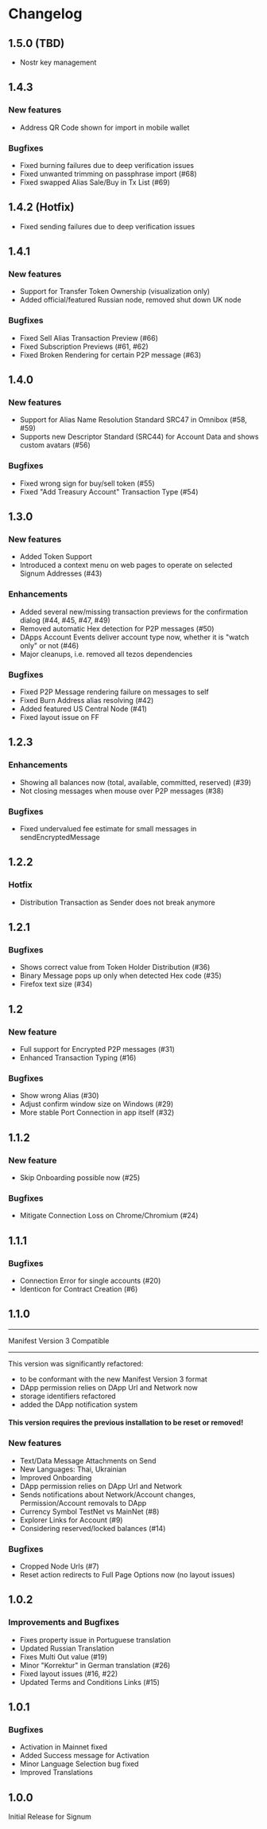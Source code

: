 # Changelog

## 1.5.0 (TBD)

- Nostr key management

## 1.4.3

### New features

- Address QR Code shown for import in mobile wallet

### Bugfixes

- Fixed burning failures due to deep verification issues
- Fixed unwanted trimming on passphrase import (#68)
- Fixed swapped Alias Sale/Buy in Tx List (#69)

## 1.4.2 (Hotfix)

- Fixed sending failures due to deep verification issues

## 1.4.1

### New features

- Support for Transfer Token Ownership (visualization only)
- Added official/featured Russian node, removed shut down UK node

### Bugfixes

- Fixed Sell Alias Transaction Preview (#66)
- Fixed Subscription Previews (#61, #62)
- Fixed Broken Rendering for certain P2P message (#63)

## 1.4.0

### New features

- Support for Alias Name Resolution Standard SRC47 in Omnibox (#58, #59)
- Supports new Descriptor Standard (SRC44) for Account Data and shows custom avatars (#56)

### Bugfixes

- Fixed wrong sign for buy/sell token (#55)
- Fixed "Add Treasury Account" Transaction Type (#54)

## 1.3.0

### New features

- Added Token Support
- Introduced a context menu on web pages to operate on selected Signum Addresses (#43)

### Enhancements

- Added several new/missing transaction previews for the confirmation dialog (#44, #45, #47, #49)
- Removed automatic Hex detection for P2P messages (#50)
- DApps Account Events deliver account type now, whether it is "watch only" or not (#46)
- Major cleanups, i.e. removed all tezos dependencies

### Bugfixes

- Fixed P2P Message rendering failure on messages to self
- Fixed Burn Address alias resolving (#42)
- Added featured US Central Node (#41)
- Fixed layout issue on FF

## 1.2.3

### Enhancements

- Showing all balances now (total, available, committed, reserved) (#39)
- Not closing messages when mouse over P2P messages (#38)

### Bugfixes

- Fixed undervalued fee estimate for small messages in sendEncryptedMessage

## 1.2.2

### Hotfix

- Distribution Transaction as Sender does not break anymore

## 1.2.1

### Bugfixes

- Shows correct value from Token Holder Distribution (#36)
- Binary Message pops up only when detected Hex code (#35)
- Firefox text size (#34)

## 1.2

### New feature

- Full support for Encrypted P2P messages (#31)
- Enhanced Transaction Typing (#16)

### Bugfixes

- Show wrong Alias (#30)
- Adjust confirm window size on Windows (#29)
- More stable Port Connection in app itself (#32)

## 1.1.2

### New feature

- Skip Onboarding possible now (#25)

### Bugfixes

- Mitigate Connection Loss on Chrome/Chromium (#24)

## 1.1.1

### Bugfixes

- Connection Error for single accounts (#20)
- Identicon for Contract Creation (#6)

## 1.1.0

---

Manifest Version 3 Compatible

---

This version was significantly refactored:

- to be conformant with the new Manifest Version 3 format
- DApp permission relies on DApp Url and Network now
- storage identifiers refactored
- added the DApp notification system

#### This version requires the previous installation to be reset or removed!

### New features

- Text/Data Message Attachments on Send
- New Languages: Thai, Ukrainian
- Improved Onboarding
- DApp permission relies on DApp Url and Network
- Sends notifications about Network/Account changes, Permission/Account removals to DApp
- Currency Symbol TestNet vs MainNet (#8)
- Explorer Links for Account (#9)
- Considering reserved/locked balances (#14)

### Bugfixes

- Cropped Node Urls (#7)
- Reset action redirects to Full Page Options now (no layout issues)

## 1.0.2

### Improvements and Bugfixes

- Fixes property issue in Portuguese translation
- Updated Russian Translation
- Fixes Multi Out value (#19)
- Minor "Korrektur" in German translation (#26)
- Fixed layout issues (#16, #22)
- Updated Terms and Conditions Links (#15)

## 1.0.1

### Bugfixes

- Activation in Mainnet fixed
- Added Success message for Activation
- Minor Language Selection bug fixed
- Improved Translations

## 1.0.0

Initial Release for Signum
